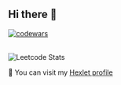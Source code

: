 ## Hi there 👋

[![codewars](https://www.codewars.com/users/ludaalt/badges/large)](https://www.codewars.com/users/ludaalt) 
<br />
<br />

![Leetcode Stats](https://leetcard.jacoblin.cool/ludaalt?ext=heatmap)

🍎 You can visit my [Hexlet profile](https://ru.hexlet.io/u/user-31d24a045d82e6e6)

<!--
**ludaalt/ludaalt** is a ✨ _special_ ✨ repository because its `README.md` (this file) appears on your GitHub profile.

Here are some ideas to get you started:

- 🔭 I’m currently working on ...
- 🌱 I’m currently learning ...
- 👯 I’m looking to collaborate on ...
- 🤔 I’m looking for help with ...
- 💬 Ask me about ...
- 📫 How to reach me: ...
- 😄 Pronouns: ...
- ⚡ Fun fact: ...
-->
